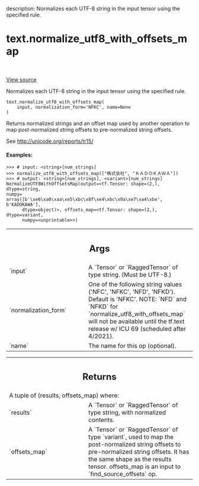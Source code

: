 description: Normalizes each UTF-8 string in the input tensor using the specified rule.

<div itemscope itemtype="http://developers.google.com/ReferenceObject">
<meta itemprop="name" content="text.normalize_utf8_with_offsets_map" />
<meta itemprop="path" content="Stable" />
</div>

# text.normalize_utf8_with_offsets_map

<!-- Insert buttons and diff -->

<table class="tfo-notebook-buttons tfo-api nocontent" align="left">

</table>

<a target="_blank" class="external" href="https://github.com/tensorflow/text/tree/master/tensorflow_text/python/ops/normalize_ops.py">View
source</a>

Normalizes each UTF-8 string in the input tensor using the specified rule.

<pre class="devsite-click-to-copy prettyprint lang-py tfo-signature-link">
<code>text.normalize_utf8_with_offsets_map(
    input, normalization_form=&#x27;NFKC&#x27;, name=None
)
</code></pre>



<!-- Placeholder for "Used in" -->

Returns normalized strings and an offset map used by another operation to map
post-normalized string offsets to pre-normalized string offsets.

See http://unicode.org/reports/tr15/

#### Examples:

```
>>> # input: <string>[num_strings]
>>> normalize_utf8_with_offsets_map(["株式会社", "ＫＡＤＯＫＡＷＡ"])
>>> # output: <string>[num_strings], <variant>[num_strings]
NormalizeUTF8WithOffsetsMap(output=<tf.Tensor: shape=(2,), dtype=string,
numpy=
array([b'\xe6\xa0\xaa\xe5\xbc\x8f\xe4\xbc\x9a\xe7\xa4\xbe', b'KADOKAWA'],
      dtype=object)>, offsets_map=<tf.Tensor: shape=(2,), dtype=variant,
      numpy=<unprintable>>)
```

<!-- Tabular view -->
 <table class="responsive fixed orange">
<colgroup><col width="214px"><col></colgroup>
<tr><th colspan="2"><h2 class="add-link">Args</h2></th></tr>

<tr>
<td>
`input`<a id="input"></a>
</td>
<td>
A `Tensor` or `RaggedTensor` of type string. (Must be UTF-8.)
</td>
</tr><tr>
<td>
`normalization_form`<a id="normalization_form"></a>
</td>
<td>
One of the following string values ('NFC', 'NFKC',
'NFD', 'NFKD'). Default is 'NFKC'. NOTE: `NFD` and `NFKD` for
`normalize_utf8_with_offsets_map` will not be available until the
tf.text release w/ ICU 69 (scheduled after 4/2021).
</td>
</tr><tr>
<td>
`name`<a id="name"></a>
</td>
<td>
The name for this op (optional).
</td>
</tr>
</table>

<!-- Tabular view -->

 <table class="responsive fixed orange">
<colgroup><col width="214px"><col></colgroup>
<tr><th colspan="2"><h2 class="add-link">Returns</h2></th></tr>
<tr class="alt">
<td colspan="2">
A tuple of (results, offsets_map) where:
</td>
</tr>
<tr>
<td>
`results`<a id="results"></a>
</td>
<td>
A `Tensor` or `RaggedTensor` of type string, with normalized
contents.
</td>
</tr><tr>
<td>
`offsets_map`<a id="offsets_map"></a>
</td>
<td>
A `Tensor` or `RaggedTensor` of type `variant`, used to map
the post-normalized string offsets to pre-normalized string offsets. It
has the same shape as the results tensor. offsets_map is an input to
`find_source_offsets` op.
</td>
</tr>
</table>
